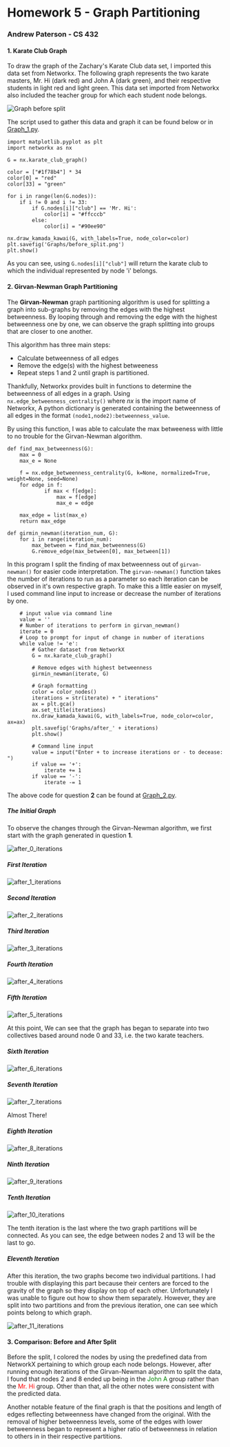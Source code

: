 # Homework 5 - Graph Partitioning
### Andrew Paterson - CS 432



#### 1. Karate Club Graph
To draw the graph of the Zachary's Karate Club data set, I imported this data set from Networkx. The following graph
represents the two karate masters, Mr. Hi (dark red) and John A (dark green), and their respective students in light red
and light green. This data set imported from Networkx also included the teacher group for which each student node belongs.

![Graph before split](Graphs/before_split.png)

The script used to gather this data and graph it can be found below or in [Graph_1.py](Graph_1.py).

```
import matplotlib.pyplot as plt
import networkx as nx

G = nx.karate_club_graph()

color = ["#1f78b4"] * 34
color[0] = "red"
color[33] = "green"

for i in range(len(G.nodes)):
    if i != 0 and i != 33:
        if G.nodes[i]["club"] == 'Mr. Hi':
            color[i] = "#ffcccb"
        else:
            color[i] = "#90ee90"

nx.draw_kamada_kawai(G, with_labels=True, node_color=color)
plt.savefig('Graphs/before_split.png')
plt.show()
```
As you can see, using `G.nodes[i]["club"]` will return the karate club to which the individual represented by node 'i' belongs. 

#### 2. Girvan-Newman Graph Partitioning    

The **Girvan-Newman** graph partitioning algorithm is used for splitting a graph into sub-graphs by removing the edges with the 
highest betweenness. By looping through and removing the edge with the highest betweenness one by one, we can observe the graph splitting into groups
that are closer to one another.

This algorithm has three main steps:
* Calculate betweenness of all edges
* Remove the edge(s) with the highest betweeness
* Repeat steps 1 and 2 until graph is partitioned.

Thankfully, Networkx provides built in functions to determine the betweenness of all edges in a graph. Using `nx.edge_betweenness_centrality()` where *nx* is
the import name of Networkx, A python dictionary is generated containing the betweenness of all edges in the format `(node1,node2):betweenness_value`.

By using this function, I was able to calculate the max betweeness with little to no trouble for the Girvan-Newman algorithm.

```
def find_max_betweenness(G):
    max = 0
    max_e = None

    f = nx.edge_betweenness_centrality(G, k=None, normalized=True, weight=None, seed=None)
    for edge in f:
            if max < f[edge]:
                max = f[edge]
                max_e = edge

    max_edge = list(max_e)
    return max_edge

def girmin_newman(iteration_num, G):
    for i in range(iteration_num):
        max_between = find_max_betweenness(G)
        G.remove_edge(max_between[0], max_between[1])

```
In this program I split the finding of max betweenness out of `girvan-newman()` for easier code interpretation. 
The `girvan-newman()` function takes the number of iterations to run as a parameter so each iteration can be observed in
it's own respective graph. To make this a little easier on myself, I used command line input to increase or decrease the number 
of iterations by one.

```
    # input value via command line
    value = ''
    # Number of iterations to perform in girvan_newman()
    iterate = 0
    # Loop to prompt for input of change in number of iterations
    while value != 'e':
        # Gather dataset from NetworkX
        G = nx.karate_club_graph()

        # Remove edges with highest betweenness
        girmin_newman(iterate, G)
        
        # Graph formatting
        color = color_nodes()
        iterations = str(iterate) + " iterations"
        ax = plt.gca()
        ax.set_title(iterations)
        nx.draw_kamada_kawai(G, with_labels=True, node_color=color, ax=ax)
        plt.savefig('Graphs/after_' + iterations)
        plt.show()
        
        # Command line input
        value = input("Enter + to increase iterations or - to decease: ")
        if value == '+':
            iterate += 1
        if value == '-':
            iterate -= 1
``` 
The above code for question **2** can be found at [Graph_2.py](Graph_2.py).

##### The Initial Graph
To observe the changes through the Girvan-Newman algorithm, we first start with the graph generated in question **1**.

![after_0_iterations](Graphs/after_0%20iterations.png)

##### First Iteration
![after_1_iterations](Graphs/after_1%20iterations.png)

##### Second Iteration
![after_2_iterations](Graphs/after_2%20iterations.png)

##### Third Iteration
![after_3_iterations](Graphs/after_3%20iterations.png)

##### Fourth Iteration
![after_4_iterations](Graphs/after_4%20iterations.png)

##### Fifth Iteration
![after_5_iterations](Graphs/after_5%20iterations.png)

At this point, We can see that the graph has began to separate into two collectives based around node 0 and 33, i.e. the two karate teachers.

##### Sixth Iteration
![after_6_iterations](Graphs/after_6%20iterations.png)

##### Seventh Iteration
![after_7_iterations](Graphs/after_7%20iterations.png)

Almost There!

##### Eighth Iteration
![after_8_iterations](Graphs/after_8%20iterations.png)

##### Ninth Iteration
![after_9_iterations](Graphs/after_9%20iterations.png)

##### Tenth Iteration
![after_10_iterations](Graphs/after_10%20iterations.png)

The tenth iteration is the last where the two graph partitions will be connected. As you can see, the edge between nodes 2 and 13 will
be the last to go.


##### Eleventh Iteration
After this iteration, the two graphs become two individual partitions. I had trouble with displaying this part because their centers are 
forced to the gravity of the graph so they display on top of each other. Unfortunately I was unable to figure out how to show them separately. However, they are split into two partitions and from the previous iteration, 
one can see which points belong to which graph.

![after_11_iterations](Graphs/after_11%20iterations.png)


#### 3. Comparison: Before and After Split

Before the split, I colored the nodes by using the predefined data from NetworkX pertaining to which group each node belongs. However,
after running enough iterations of the Girvan-Newman algorithm to split the data, I found that nodes 2 and 8 ended up being in the <span style="color: green;">John A</span> 
group rather than the <span style="color: red;"> Mr. Hi </span> group. Other than that, all the other notes were consistent with the predicted
data. 

Another notable feature of the final graph is that the positions and length of edges reflecting betweenness have changed from the original.
With the removal of higher betweenness levels, some of the edges with lower betweenness began to represent a higher ratio of betweenness in relation
to others in in their respective partitions.
